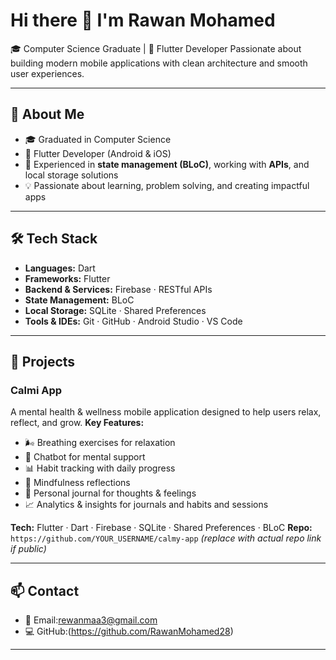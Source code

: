 # Hi there 👋 I'm Rawan Mohamed

🎓 Computer Science Graduate | 📱 Flutter Developer
Passionate about building modern mobile applications with clean architecture and smooth user experiences.

---

## 🚀 About Me

* 🎓 Graduated in Computer Science
* 📱 Flutter Developer (Android & iOS)
* 🌱 Experienced in **state management (BLoC)**, working with **APIs**, and local storage solutions
* 💡 Passionate about learning, problem solving, and creating impactful apps

---

## 🛠️ Tech Stack

* **Languages:** Dart
* **Frameworks:** Flutter
* **Backend & Services:** Firebase · RESTful APIs
* **State Management:** BLoC
* **Local Storage:** SQLite · Shared Preferences
* **Tools & IDEs:** Git · GitHub · Android Studio · VS Code

---

## 📱 Projects

### Calmi App

A mental health & wellness mobile application designed to help users relax, reflect, and grow.
**Key Features:**

* 🌬️ Breathing exercises for relaxation
* 🤖 Chatbot for mental support
* 📊 Habit tracking with daily progress
* 🧘 Mindfulness reflections
* 📓 Personal journal for thoughts & feelings
* 📈 Analytics & insights for journals and habits and sessions

**Tech:** Flutter · Dart · Firebase · SQLite · Shared Preferences · BLoC
**Repo:** `https://github.com/YOUR_USERNAME/calmy-app` *(replace with actual repo link if public)*

---

## 📫 Contact

* 📧 Email:rewanmaa3@gmail.com
* 💻 GitHub:(https://github.com/RawanMohamed28)

---



<!---
RawanMohamed28/RawanMohamed28 is a ✨ special ✨ repository because its `README.md` (this file) appears on your GitHub profile.
You can click the Preview link to take a look at your changes.
--->
